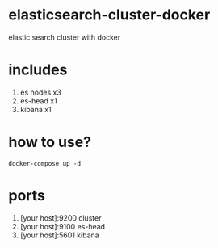 # elasticsearch-cluster-docker
elastic search cluster with docker

# includes
1. es nodes x3
2. es-head x1
3. kibana x1

# how to use?
`docker-compose up -d`

# ports
1. [your host]:9200 cluster
2. [your host]:9100 es-head
3. [your host]:5601 kibana
